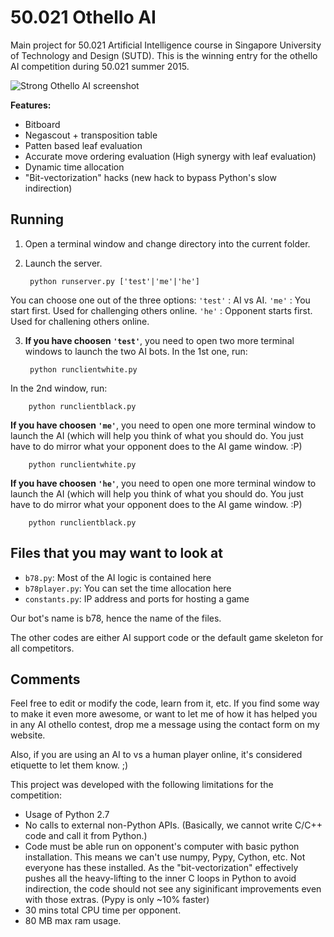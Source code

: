 50.021 Othello AI
=================

Main project for 50.021 Artificial Intelligence course in Singapore University of Technology and Design (SUTD). This is the winning entry for the othello AI competition during 50.021 summer 2015.

![Strong Othello AI screenshot](https://raw.githubusercontent.com/webby1111/Othello-AI/master/screenshot.png "Strong Othello AI screenshot")

<b>Features:</b>  
- Bitboard
- Negascout + transposition table
- Patten based leaf evaluation
- Accurate move ordering evaluation (High synergy with leaf evaluation) 
- Dynamic time allocation
- "Bit-vectorization" hacks (new hack to bypass Python's slow indirection)

Running
-------

1. Open a terminal window and change directory into the current folder.  
2. Launch the server.
 
        python runserver.py ['test'|'me'|'he']

  You can choose one out of the three options:
  `'test'` : AI vs AI.
  `'me'` : You start first. Used for challenging others online.
  `'he'` : Opponent starts first. Used for challening others online.

3. <b>If you have choosen `'test'`</b>, you need to open two more terminal windows to launch the two AI bots. In the 1st one, run:

        python runclientwhite.py
	
  In the 2nd window, run:

        python runclientblack.py
	
  <b>If you have choosen `'me'`</b>, you need to open one more terminal window to launch the AI (which will help you think of what you should do. You just have to do mirror what your opponent does to the AI game window. :P)

        python runclientwhite.py
	
  <b>If you have choosen `'he'`</b>, you need to open one more terminal window to launch the AI (which will help you think of what you should do. You just have to do mirror what your opponent does to the AI game window. :P)

        python runclientblack.py

Files that you may want to look at
----------------------------------

- `b78.py`: Most of the AI logic is contained here
- `b78player.py`: You can set the time allocation here
- `constants.py`: IP address and ports for hosting a game

Our bot's name is b78, hence the name of the files.

The other codes are either AI support code or the default game skeleton for all competitors.

Comments
--------

Feel free to edit or modify the code, learn from it, etc. 
If you find some way to make it even more awesome, or want to let me of how it has helped you in any AI othello contest, drop me a message using the contact form on my website. 

Also, if you are using an AI to vs a human player online, it's considered etiquette to let them know. ;)

This project was developed with the following limitations for the competition:
- Usage of Python 2.7
- No calls to external non-Python APIs. (Basically, we cannot write C/C++ code and call it from Python.)
- Code must be able run on opponent's computer with basic python installation. 
  This means we can't use numpy, Pypy, Cython, etc. Not everyone has these installed. As the "bit-vectorization" effectively pushes all the heavy-lifting to the inner C loops in Python to avoid indirection, the code should not see any siginificant improvements even with those extras. (Pypy is only ~10% faster) 
- 30 mins total CPU time per opponent.
- 80 MB max ram usage.